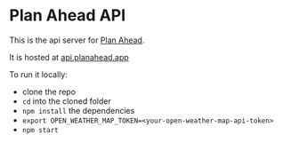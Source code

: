 # Plan Ahead API
This is the api server for [Plan Ahead](https://github.com/zooshme/planahead-api). 

It is hosted at [api.planahead.app](https://api.planahead.app)

To run it locally:
* clone the repo 
* `cd` into the cloned folder
* `npm install` the dependencies
* `export OPEN_WEATHER_MAP_TOKEN=<your-open-weather-map-api-token>`
* `npm start`